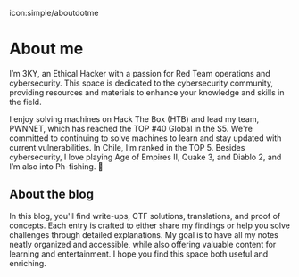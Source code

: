 icon:simple/aboutdotme
# About me
I’m 3KY, an Ethical Hacker with a passion for Red Team operations and cybersecurity. This space is dedicated to the cybersecurity community, providing resources and materials to enhance your knowledge and skills in the field.

I enjoy solving machines on Hack The Box (HTB) and lead my team, PWNNET, which has reached the TOP #40 Global in the S5. We're committed to continuing to solve machines to learn and stay updated with current vulnerabilities. In Chile, I’m ranked in the TOP 5. Besides cybersecurity, I love playing Age of Empires II, Quake 3, and Diablo 2, and I’m also into Ph-fishing. 🎣

## About the blog
In this blog, you'll find write-ups, CTF solutions, translations, and proof of concepts. Each entry is crafted to either share my findings or help you solve challenges through detailed explanations. My goal is to have all my notes neatly organized and accessible, while also offering valuable content for learning and entertainment. I hope you find this space both useful and enriching.

